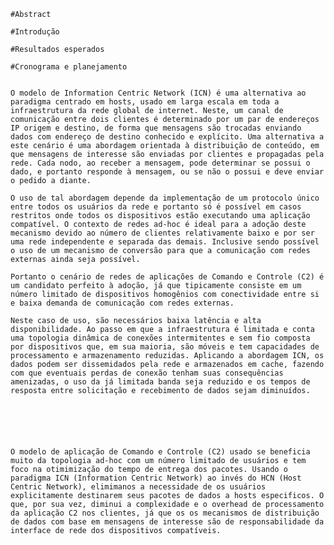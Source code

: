 

    #Abstract

    #Introdução

    #Resultados esperados

    #Cronograma e planejamento


    O modelo de Information Centric Network (ICN) é uma alternativa ao paradigma centrado em hosts, usado em larga escala em toda a infraestrutura da rede global de internet. Neste, um canal de comunicação entre dois clientes é determinado por um par de endereços IP origem e destino, de forma que mensagens são trocadas enviando dados com endereço de destino conhecido e explícito. Uma alternativa a este cenário é uma abordagem orientada à distribuição de conteúdo, em que mensagens de interesse são enviadas por clientes e propagadas pela rede. Cada nodo, ao receber a mensagem, pode determinar se possui o dado, e portanto responde à mensagem, ou se não o possui e deve enviar o pedido a diante.

    O uso de tal abordagem depende da implementação de um protocolo único entre todos os usuários da rede e portanto só é possível em casos restritos onde todos os dispositivos estão executando uma aplicação compatível. O contexto de redes ad-hoc é ideal para a adoção deste mecanismo devido ao número de clientes relativamente baixo e por ser uma rede independente e separada das demais. Inclusive sendo possível o uso de um mecanismo de conversão para que a comunicação com redes externas ainda seja possível.

    Portanto o cenário de redes de aplicações de Comando e Controle (C2) é um candidato perfeito à adoção, já que tipicamente consiste em um número limitado de dispositivos homogênios com conectividade entre si e baixa demanda de comunicação com redes externas.

    Neste caso de uso, são necessários baixa latência e alta disponibilidade. Ao passo em que a infraestrutura é limitada e conta uma topologia dinâmica de conexões intermitentes e sem fio composta por dispositivos que, em sua maioria, são móveis e tem capacidades de processamento e armazenamento reduzidas. Aplicando a abordagem ICN, os dados podem ser dissemidados pela rede e armazenados em cache, fazendo com que eventuais perdas de conexão tenham suas consequências amenizadas, o uso da já limitada banda seja reduzido e os tempos de resposta entre solicitação e recebimento de dados sejam diminuídos.






    O modelo de aplicação de Comando e Controle (C2) usado se beneficia muito da topologia ad-hoc com um número limitado de usuários e tem foco na otimimização do tempo de entrega dos pacotes. Usando o paradigma ICN (Information Centric Network) ao invés do HCN (Host Centric Network), elimimanos a necessidade de os usuários explicitamente destinarem seus pacotes de dados a hosts especificos. O que, por sua vez, diminui a complexidade e o overhead de processamento da aplicação C2 nos clientes, já que os os mecanismos de distribuição de dados com base em mensagens de interesse são de responsabilidade da interface de rede dos dispositivos compatíveis.